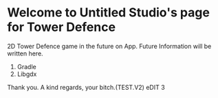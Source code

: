 # Welcome to Untitled Studio's page for Tower Defence
2D Tower Defence game in the future on App.
Future Information will be written here.

1. Gradle
2. Libgdx


Thank you.
A kind regards, your bitch.(TEST.V2) eDIT 3
